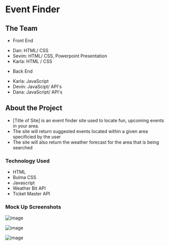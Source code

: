 # Event Finder

## The Team

- Front End
* Dan: HTML/ CSS
* Sevim: HTML/ CSS, Powerpoint Presentation
* Karla: HTML / CSS 

- Back End
* Karla: JavaScript
* Devin: JavaScipt/ API's
* Dana: JavaScript/ API's

## About the Project
- [Title of Site] is an event finder site used to locate fun, upcoming events in your area.
- The site will return suggested events located within a given area specificied by the user
- The site will also return the weather forecast for the area that is being searched


### Technology Used
* HTML
* Bulma CSS
* Javascript
* Weather Bit API
* Ticket Master API

### Mock Up Screenshots
![image](https://user-images.githubusercontent.com/72705457/124626340-93979e00-de4c-11eb-8a7a-f43cf62775e6.png)

![image](https://user-images.githubusercontent.com/72705457/124626360-97c3bb80-de4c-11eb-878f-afa43c6378f4.png)

![image](https://user-images.githubusercontent.com/72705457/124626368-9abeac00-de4c-11eb-90d5-c58a459f9eae.png)

